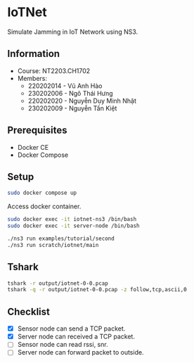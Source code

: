 # IoTNet

Simulate Jamming in IoT Network using NS3.

## Information

- Course: NT2203.CH1702
- Members:
  - 220202014 - Vũ Anh Hào
  - 230202006 - Ngô Thái Hưng
  - 220202020 - Nguyễn Duy Minh Nhật
  - 230202009 - Nguyễn Tấn Kiệt

## Prerequisites

- Docker CE
- Docker Compose

## Setup

```bash
sudo docker compose up
```

Access docker container.

```bash
sudo docker exec -it iotnet-ns3 /bin/bash
sudo docker exec -it server-node /bin/bash
```

```bash
./ns3 run examples/tutorial/second
./ns3 run scratch/iotnet/main
```

## Tshark

```bash
tshark -r output/iotnet-0-0.pcap
tshark -q -r output/iotnet-0-0.pcap -z follow,tcp,ascii,0
```

## Checklist

- [x] Sensor node can send a TCP packet.
- [x] Server node can received a TCP packet.
- [ ] Sensor node can read rssi, snr.
- [ ] Server node can forward packet to outside.